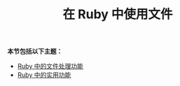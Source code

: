 ﻿---
title: 在 Ruby 中使用文件
type: docs
weight: 20
url: /zh/java/working-with-files-in-ruby/
---
**本节包括以下主题：**

- [Ruby 中的文件处理功能](/cells/zh/java/file-handling-features-in-ruby/)
- [Ruby 中的实用功能](/cells/zh/java/utility-features-in-ruby/)
